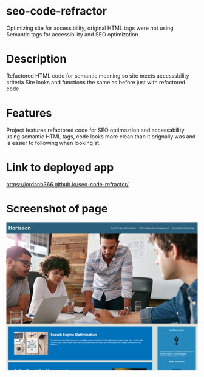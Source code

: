 # seo-code-refractor
Optimizing site for accessibility, original HTML tags were not using Semantic tags for accessibility and SEO optimization

# Description
Refactored HTML code for semantic meaning so site meets accesssbility criteria
Site looks and functions the same as before just with refactored code

# Features 
Project features refactored code for SEO optimaztion and accessability using semantic HTML tags, code looks more clean than it orignally was and is easier to following when looking at.

# Link to deployed app

https://jordanb366.github.io/seo-code-refractor/

# Screenshot of page


![Screenshot preview of page](./assets/images/screenshot.png)

